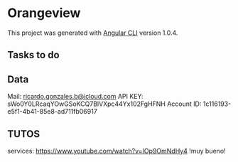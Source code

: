 # Orangeview

This project was generated with [Angular CLI](https://github.com/angular/angular-cli) version 1.0.4.

## Tasks to do


## Data

Mail: ricardo.gonzales.b@icloud.com
API KEY: sWo0Y0LRcaqYOwGSoKCQ7BlVXpc44Yx102FgHFNH
Account ID: 1c116193-e5f1-4b41-85e8-ad711fb06917


## TUTOS

services: https://www.youtube.com/watch?v=IOp9OmNdHy4 !muy bueno!